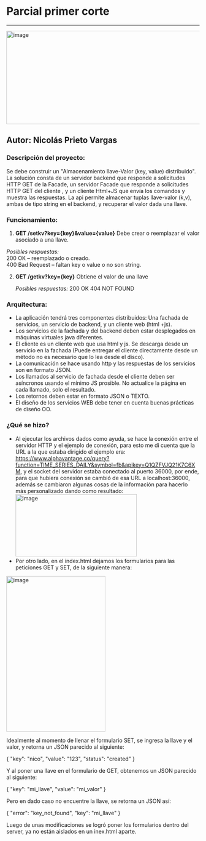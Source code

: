 # Parcial primer corte
---
<img width="770" height="243" alt="image" src="https://github.com/user-attachments/assets/4cefdb6d-feb2-455d-a550-275fcf281518" />

## Autor: Nicolás Prieto Vargas

### Descripción del proyecto:
Se debe construir un "Almacenamiento llave-Valor (key, value) distribuido". La solución consta de un servidor backend
que responde a solicitudes HTTP GET de la Facade, un servidor Facade que responde a solicitudes HTTP GET del cliente , y
un cliente Html+JS que envía los comandos y muestra las respuestas. La api permite almacenar tuplas llave-valor (k,v), ambas
de tipo string en el backend, y recuperar el valor dada una llave.

### Funcionamiento:
1. **GET /setkv?key={key}&value={value}** Debe crear o reemplazar el valor asociado a una llave.
      
  *Posibles respuestas:*  
  200 OK – reemplazado  o creado.  
  400 Bad Request – faltan key o value o no son string.  

  
2. **GET /getkv?key={key}** Obtiene el valor de una llave

   *Posibles respuestas:*
   200 OK
   404 NOT FOUND

### Arquitectura:
- La aplicación tendrá tres componentes distribuidos: Una fachada de servicios, un servicio de backend, y un cliente web (html +js).
- Los servicios de la fachada y del backend deben estar desplegados en máquinas virtuales java  diferentes.
- El cliente es un cliente web que usa html y js. Se descarga desde un servicio en la fachada (Puede entregar el cliente directamente desde un método no es necesario que lo lea desde el disco).
- La comunicación se hace usando http y las respuestas de los servicios son en formato JSON.
- Los llamados al servicio de fachada desde el cliente deben ser asíncronos usando el mínimo JS prosible. No actualice la página en cada llamado, solo el resultado.
- Los retornos deben estar  en formato JSON o TEXTO.
- El diseño de los servicios WEB debe tener en cuenta buenas prácticas de diseño OO.

### ¿Qué se hizo?
- Al ejecutar los archivos dados como ayuda, se hace la conexión entre el servidor HTTP y el ejemplo de conexión, para esto me di cuenta que la URL a la que estaba dirigido el ejemplo era:
  https://www.alphavantage.co/query?function=TIME_SERIES_DAILY&symbol=fb&apikey=Q1QZFVJQ21K7C6XM, y el socket del servidor estaba conectado al puerto 36000, por ende, para que hubiera conexión se cambió de esa URL a
  localhost:36000, además se cambiaron algunas cosas de la información para hacerlo más personalizado dando como resultado:  
  <img width="316" height="162" alt="image" src="https://github.com/user-attachments/assets/07036514-56fe-45f2-8462-deb327f52a48" />  
- Por otro lado, en el index.html dejamos los formularios para las peticiones GET y SET, de la siguiente manera:
<img width="258" height="405" alt="image" src="https://github.com/user-attachments/assets/966e9d81-22fb-4078-b772-f7e9781837b5" />

Idealmente al momento de llenar el formulario SET, se ingresa la llave y el valor, y retorna un JSON parecido al siguiente:  

{ "key": "nico", "value": "123", "status": "created" }  

Y al poner una llave en el formulario de GET, obtenemos un JSON parecido al siguiente: 

{ "key": "mi_llave", "value": "mi_valor" } 

Pero en dado caso no encuentre la llave, se retorna un JSON así: 

{ "error": "key_not_found", "key": "mi_llave" } 

Luego de unas modificaciones se logró poner los formularios dentro del server, ya no están aislados en un inex.html aparte.
